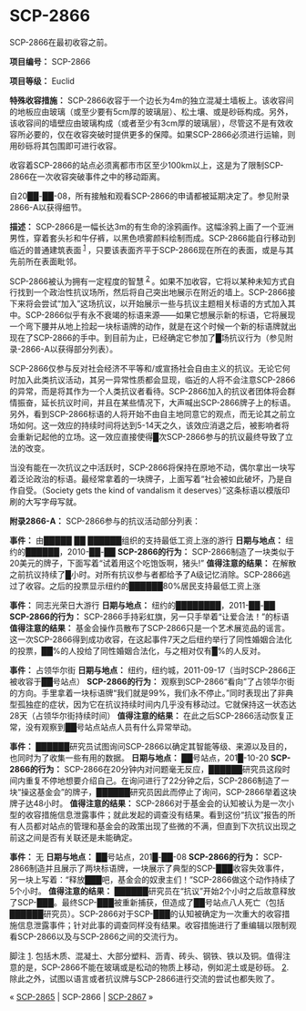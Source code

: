 # SCP-2866
                        




SCP-2866在最初收容之前。



**项目编号：** SCP-2866

**项目等级：** Euclid

**特殊收容措施：** SCP-2866收容于一个边长为4m的独立混凝土墙板上。该收容间的地板应由玻璃（或至少要有5cm厚的玻璃层）、松土壤、或是砂砾构成。另外，该收容间的墙壁应由玻璃构成（或者至少有3cm厚的玻璃层），尽管这不是有效收容所必要的，仅在收容突破时提供更多的保障。如果SCP-2866必须进行运输，则用砂砾将其包围即可进行收容。

收容着SCP-2866的站点必须离都市市区至少100km以上，这是为了限制SCP-2866在一次收容突破事件之中的移动距离。

自20██-██-08，所有接触和观看SCP-2866的申请都被延期决定了。参见附录2866-A以获得细节。

**描述：** SCP-2866是一幅长达3m的有生命的涂鸦画作。这幅涂鸦上画了一个亚洲男性，穿着套头衫和牛仔裤，以黑色喷雾颜料绘制而成。SCP-2866能自行移动到临近的普通建筑表面<sup class='footnoteref'>
 <a shape='rect' class='footnoteref' id='footnoteref-1' href='javascript:;' onclick='WIKIDOT.page.utils.scrollToReference(&apos;footnote-1&apos;)'>1</a>
</sup>，只要该表面齐平于SCP-2866现在所在的表面，或是与其先前所在表面毗邻。

SCP-2866被认为拥有一定程度的智慧<sup class='footnoteref'>
 <a shape='rect' class='footnoteref' id='footnoteref-2' href='javascript:;' onclick='WIKIDOT.page.utils.scrollToReference(&apos;footnote-2&apos;)'>2</a>
</sup>。如果不加收容，它将以某种未知方式自行找到一个政治性抗议场所，然后将自己突出地展示在附近的墙上。SCP-2866接下来将会尝试“加入”这场抗议，以开始展示一些与抗议主题相关标语的方式加入其中。SCP-2866似乎有永不衰竭的标语来源——如果它想展示新的标语，它将展现一个弯下腰并从地上捡起一块标语牌的动作，就是在这个时候一个新的标语牌就出现在了SCP-2866的手中。到目前为止，已经确定它参加了█场抗议行为（参见附录-2866-A以获得部分列表）。

SCP-2866仅参与反对社会经济不平等和/或宣扬社会自由主义的抗议。无论它何时加入此类抗议活动，其另一异常性质都会显现，临近的人将不会注意SCP-2866的异常，而是将其作为一个人类抗议者看待。SCP-2866加入的抗议者团体将会群情振奋，延长抗议时间，并且在某些情况下，大声喊出SCP-2866牌子上的标语。另外，看到SCP-2866标语的人将开始不由自主地同意它的观点，而无论其之前立场如何。这一效应的持续时间将达到5-14天之久，该效应消退之后，被影响者将会重新记起他的立场。这一效应直接使得█次SCP-2866参与的抗议最终导致了立法的改变。

当没有能在一次抗议之中活跃时，SCP-2866将保持在原地不动，偶尔拿出一块写着泛论政治的标语。最经常拿着的一块牌子，上面写着“社会被如此破坏，乃是自作自受。（Society gets the kind of vandalism it deserves）”这条标语以模版印刷的大写字母写就。

**附录2866-A：** SCP-2866参与的抗议活动部分列表：

**事件：** 由█████ ██ ██████组织的支持最低工资上涨的游行
**日期与地点：** 纽约的██████，2010-██-██
**SCP-2866的行为：** SCP-2866制造了一块类似于20美元的牌子，下面写着“试着用这个吃饱饭啊，猪头!”
**值得注意的结果：** 在解散之前抗议持续了█小时。对所有抗议参与者都给予了A级记忆消除。SCP-2866逃过了收容。之后的投票显示纽约的██████80%居民支持最低工资上涨

**事件：** 同志光荣日大游行
**日期与地点：** 纽约的████████，2011-██-██
**SCP-2866的行为：** SCP-2866手持彩虹旗，另一只手举着“让爱合法！”的标语
**值得注意的结果：** 基金会操作员散布了SCP-2866只是一个艺术展览品的谣言。这一次SCP-2866得到成功收容，在这起事件7天之后纽约举行了同性婚姻合法化的投票，██%的人投给了同性婚姻合法化，与之相对仅有█%的人反对。

**事件：** 占领华尔街
**日期与地点：** 纽约，纽约城，2011-09-17（当时SCP-2866正被收容于██号站点）
**SCP-2866的行为：** 观察到SCP-2866“看向”了占领华尔街的方向。手里拿着一块标语牌“我们就是99%，我们永不停止。”同时表现出了非典型孤独症的症状，因为它在抗议持续时间内几乎没有移动过。它就保持这一状态达28天（占领华尔街持续时间）
**值得注意的结果：** 在此之后SCP-2866活动恢复正常，没有观察到██号站点站点人员有什么异常举动。

**事件：** ██████研究员试图询问SCP-2866以确定其智能等级、来源以及目的，也同时为了收集一些有用的数据。
**日期与地点：** ██号站点，201█-10-20
**SCP-2866的行为：** SCP-2866在20分钟内对问题毫无反应，██████研究员这段时间内重复不停地想要介绍自己。在询问进行了22分钟之后，SCP-2866制造了一块“操这基金会”的牌子，██████研究员因此而停止了询问，SCP-2866举着这块牌子达48小时。
**值得注意的结果：** SCP-2866对于基金会的认知被认为是一次小型的收容措施信息泄露事件；就此发起的调查没有结果。看到这份“抗议”报告的所有人员都对站点的管理和基金会的政策出现了些微的不满，但直到下次抗议出现之前这之间是否有关联还是未能确定。

**事件：** 无
**日期与地点：** ██号站点，201█-██-08
**SCP-2866的行为：** SCP-2866制造并且展示了两块标语牌，一块展示了典型的SCP-███收容失效事件，另一块上写着：“释放███吧，基金会的奴隶主们！”SCP-2866做这个动作持续了5个小时。
**值得注意的结果：** ██████研究员在“抗议”开始2个小时之后故意释放了SCP-███。最终SCP-███被重新捕获，但造成了██号站点八人死亡（包括██████研究员）。SCP-2866对于SCP-███的认知被确定为一次重大的收容措施信息泄露事件；针对此事的调查同样没有结果。收容措施进行了重编辑以限制观看SCP-2866以及与SCP-2866之间的交流行为。


脚注
<a shape='rect' href='javascript:;' onclick='WIKIDOT.page.utils.scrollToReference(&apos;footnoteref-1&apos;)'>1</a>. 包括木质、混凝土、大部分塑料、沥青、砖头、钢铁、铁以及铜。值得注意的是，SCP-2866不能在玻璃或是松动的物质上移动，例如泥土或是砂砾。
<a shape='rect' href='javascript:;' onclick='WIKIDOT.page.utils.scrollToReference(&apos;footnoteref-2&apos;)'>2</a>. 除此之外，试图以语言或者抗议牌与SCP-2866进行交流的尝试也都失败了。



« [SCP-2865](/scp-2865) | SCP-2866 | <a shape='rect' class='newpage' href='/scp-2867'>SCP-2867</a> »





                    